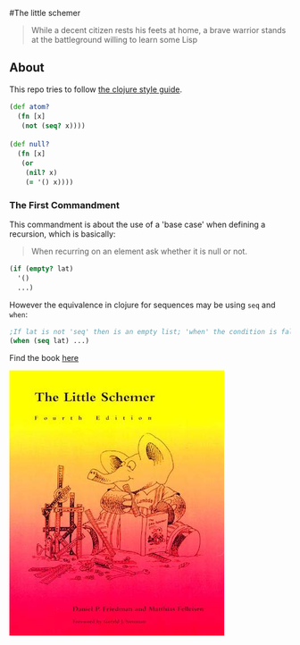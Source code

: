 #The little schemer

> While a decent citizen rests his feets at home,
> a brave warrior stands at the battleground willing to learn some Lisp

## About

This repo tries to follow [the clojure style guide](https://github.com/bbatsov/clojure-style-guide).


```clojure
(def atom?
  (fn [x]
   (not (seq? x))))

(def null?
  (fn [x]
   (or
    (nil? x)
    (= '() x))))
```
### The First Commandment
This commandment is about the use of a 'base case' when defining a recursion, which is basically:
> When recurring on an element ask whether it is null or not.

```clojure
(if (empty? lat)
  '()
  ...)
```

However the equivalence in clojure for sequences may be using `seq` and `when`:

```clojure
;If lat is not 'seq' then is an empty list; 'when' the condition is false, 'when' returns 'nil' which is equivalent to and empty string.
(when (seq lat) ...)
```

Find the book
[here](https://www.amazon.com/Little-Schemer-Daniel-P-Friedman/dp/0262560992/ref=sr_1_1?ie=UTF8&qid=1473739422&sr=8-1&keywords=little+schemer)

![cover](/img/readimg.jpg)
